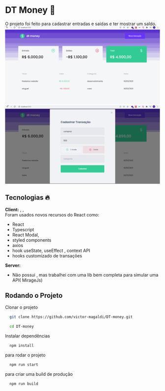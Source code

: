 # DT Money 🚀

O projeto foi feito para cadastrar entradas e saídas e ter mostrar um saldo.
\
![gif 1](https://raw.githubusercontent.com/victor-magaldi/DT-money/main/src/assets/gif-1.gif)
\
![gif 2](https://raw.githubusercontent.com/victor-magaldi/DT-money/main/src/assets/gif-2.gif)

## Tecnologias 🔥

**Client:** , ,
\
Foram usados novos recursos do React como:

- React
- Typescript
- React Modal,
- styled components
- axios
- hook useState, useEffect , context API
- hooks customizado de transações

**Server:**

- Não possui , mas trabalhei com uma lib bem completa para simular uma API( MirageJs)

## Rodando o Projeto

Clonar o projeto

```bash
  git clone https://github.com/victor-magaldi/DT-money.git
```

```bash
  cd DT-money
```

Instalar dependências

```bash
  npm install
```

para rodar o projeto

```bash
  npm run start
```

para criar uma build de produção

```bash
  npm run build
```

